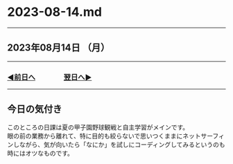 # 2023-08-14.md

---

## 2023年08月14日 （月）

---

### [◀️前日へ](https://github.com/yuasys/chatty-journal/blob/main/2023/08/2023-08-13.md)&emsp;&emsp;&emsp;&emsp;[翌日へ▶️](https://github.com/yuasys/chatty-journal/blob/main/2023/08/2023-08-15.md)

---

## 今日の気付き

このところの日課は夏の甲子園野球観戦と自主学習がメインです。  
眼の前の業務から離れて、特に目的も絞らないで思いつくままにネットサーフィンしながら、気が向いたら「なにか」を試しにコーディングしてみるというのも時にはオツなものです。  
